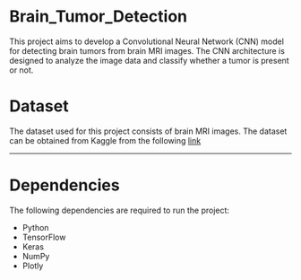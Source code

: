 # Brain_Tumor_Detection
This project aims to develop a Convolutional Neural Network (CNN) model for detecting brain tumors from brain MRI images. The CNN architecture is designed to analyze the image data and classify whether a tumor is present or not.

# Dataset
The dataset used for this project consists of brain MRI images. The dataset can be obtained from Kaggle from the following [link](https://www.kaggle.com/datasets/navoneel/brain-mri-images-for-brain-tumor-detection) 
***
# Dependencies

The following dependencies are required to run the project:

* Python 
* TensorFlow 
* Keras 
* NumPy 
* Plotly 
